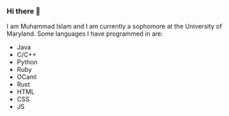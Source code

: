 ### Hi there 👋
I am Muhammad Islam and I am currently a sophomore at the University of Maryland. Some languages I have programmed in are: 
* Java
* C/C++
* Python
* Ruby
* OCaml
* Rust
* HTML
* CSS
* JS

<!--
**1404mri/1404mri** is a ✨ _special_ ✨ repository because its `README.md` (this file) appears on your GitHub profile.

Here are some ideas to get you started:

- 🔭 I’m currently working on ...
- 🌱 I’m currently learning ...
- 👯 I’m looking to collaborate on ...
- 🤔 I’m looking for help with ...
- 💬 Ask me about ...
- 📫 How to reach me: ...
- 😄 Pronouns: ...
- ⚡ Fun fact: ...
-->
